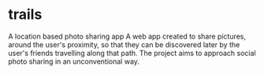 # trails
A location based photo sharing app
A web app created to share pictures, around the user's proximity, so that they can be discovered later by the user's friends 
travelling along that path. The project aims to approach social photo sharing in an unconventional way.

